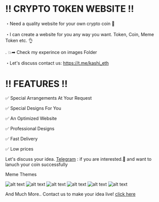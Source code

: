 # !! CRYPTO TOKEN WEBSITE !!
・Need a quality website for your own crypto coin 🤨

・I can create a website for you any way you want. Token, Coin, Meme Token etc. 👌

. 💥➡ Check my experince on images Folder  

・Let's discuss contact us: https://t.me/kashi_eth

# !! FEATURES !!
✅ Special Arrangements At Your Request

✅ Special Designs For You

✅ An Optimized Website

✅ Professional Designs

✅ Fast Delivery

✅ Low prices


Let's discuss your idea. [Telegram](https://meemcoin-website.netlify.app/) :  if you are interested.🤝 and want to lanuch your coin successfully 

Meme Themes

![alt text](https://github.com/KashifCh-eth/meem-coin-website-or-landing-page/blob/09b31312befba620c6159c5c533b5aeb3ea63c88/images/1.PNG)
![alt text](https://github.com/KashifCh-eth/meem-coin-website-or-landing-page/blob/main/images/2.PNG)
![alt text](https://raw.githubusercontent.com/KashifCh-eth/meem-coin-website-or-landing-page/main/images/Banner%20(1).webp)
![alt text](https://raw.githubusercontent.com/KashifCh-eth/meem-coin-website-or-landing-page/main/images/Banner%20(2).webp)
![alt text](https://raw.githubusercontent.com/KashifCh-eth/meem-coin-website-or-landing-page/main/images/Banner.webp)
![alt text](https://github.com/KashifCh-eth/meem-coin-website-or-landing-page/blob/main/images/screenshot-2024-07-16-11-44-11.png)
 
And Much More.. 
Contact us to make your idea live! [click here](https://meemcoin-website.netlify.app/)




